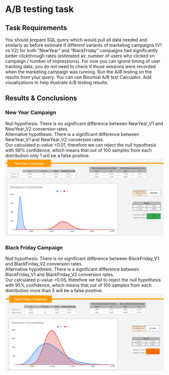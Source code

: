 # A/B testing task
## Task Requirements
You should prepare SQL query which would pull all data needed and similarly as before estimate if different variants of marketing campaigns (V1 vs V2) for both “NewYear” and “BlackFriday” campaigns had significantly better clickthrough rates (estimated as: number of users who clicked on campaign / number of impressions).
For now you can ignore timing of user tracking data, you do not need to check if those sessions were recorded when the marketing campaign was running.
Run the A/B testing on the results from your query.
You can use Binomial A/B test Calculator.
Add visualizations to help illustrate A/B testing results.

## Results & Conclusions
### New Year Campaign
Null hypothesis: There is no significant difference between NewYear_V1 and NewYear_V2 conversion rates.  
Alternative hypothesis: There is a significant difference between NewYear_V1 and NewYear_V2 conversion rates.  
Our calculated p-value <0.01, therefore we can reject the null hypothesis with 99% confidence, which means that out of 100 samples from each distribution only 1 will be a false positive.
![alt-text](https://github.com/simuxakadiscgolfgod/Turing-Data-Projects/blob/dca6f1701ea1fe12dc62aedc1f07913625fd6e4f/Main-Analysis-Types/AB-Testing/newyear_abtest.png)

### Black Friday Campaign
Null hypothesis: There is no significant difference between BlackFriday_V1 and BlackFirday_V2 conversion rates.  
Alternative hypothesis: There is a significant difference between BlackFriday_V1 and BlackFriday_V2 conversion rates.  
Our calculated p-value >0.05, therefore we fail to reject the null hypothesis with 95% confidence, which means that out of 100 samples from each distribution more than 5 will be a false positive.
![alt-text](https://github.com/simuxakadiscgolfgod/Turing-Data-Projects/blob/dca6f1701ea1fe12dc62aedc1f07913625fd6e4f/Main-Analysis-Types/AB-Testing/blackfriday_abtest.png)
